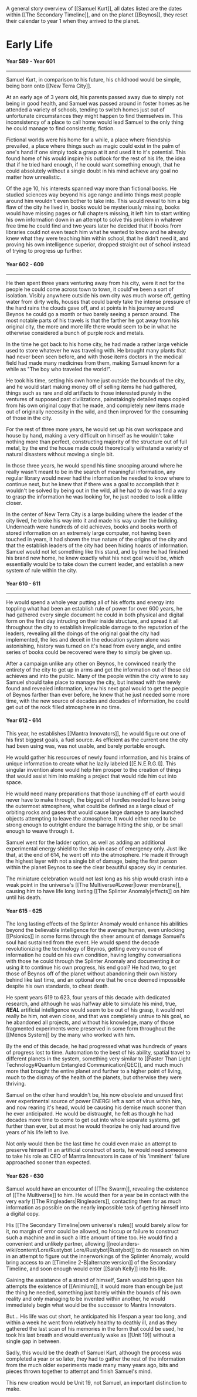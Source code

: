 A general story overview of [[Samuel Kurt]], all dates listed are the dates within [[The Secondary Timeline]], and on the planet [[Beynos]], they reset their calendar to year 1 when they arrived to the planet.
# Early Life
#### Year 589 - Year 601
---
Samuel Kurt, in comparison to his future, his childhood would be simple, being born onto [[New Terra City]].

At an early age of 3 years old, his parents passed away due to simply not being in good health, and Samuel was passed around in foster homes as he attended a variety of schools, tending to switch homes just out of unfortunate circumstances they might happen to find themselves in. This inconsistency of a place to call home would lead Samuel to the only thing he could manage to find consistently, fiction.

Fictional worlds were his home for a while, a place where friendship prevailed, a place where things such as magic could exist in the palm of one's hand if one simply took a grasp at it and used it to it's potential. This found home of his would inspire his outlook for the rest of his life, the idea that if he tried hard enough, if he could want something enough, that he could absolutely without a single doubt in his mind achieve any goal no matter how unrealistic.

Of the age 10, his interests spanned way more than fictional books. He studied sciences way beyond his age range and into things most people around him wouldn't even bother to take into. This would reveal to him a big flaw of the city he lived in, books would be mysteriously missing, books would have missing pages or full chapters missing, it left him to start writing his own information down in an attempt to solve this problem in whatever free time he could find and two years later he decided that if books from libraries could not even teach him what he wanted to know and he already knew what they were teaching him within school, that he didn't need it, and proving his own intelligence superior, dropped straight out of school instead of trying to progress up further.

#### Year 602 - 609
---
He then spent three years venturing away from his city, were it not for the people he could come across town to town, it could've been a sort of isolation. Visibly anywhere outside his own city was much worse off, getting water from dirty wells, houses that could barely take the intense pressure of the hard rains the clouds gave off, and at points in his journey around Beynos he could go a month or two barely seeing a person around. The most notable parts of his travels is that the farther he got away from his original city, the more and more life there would seem to be in what he otherwise considered a bunch of purple rock and metals.

In the time he got back to his home city, he had made a rather large vehicle used to store whatever he was traveling with. He brought many plants that had never been seen before, and with those items doctors in the medical field had made many medicines from them, making Samuel known for a while as "The boy who traveled the world!".

He took his time, setting his own home just outside the bounds of the city, and he would start making money off of selling items he had gathered, things such as rare and old artifacts to those interested purely in the ventures of supposed past civilizations, painstakingly detailed maps copied from his own original copy that he made, and completely new items made out of originally necessity in the wild, and then improved for the consuming of those in the city.

For the rest of three more years, he would set up his own workspace and house by hand, making a very difficult on himself as he wouldn't take nothing more than perfect, constructing majority of the structure out of full metal, by the end the house made could theoretically withstand a variety  of natural disasters without moving a single bit.

In those three years, he would spend his time snooping around where he really wasn't meant to be in the search of meaningful information, any regular library would never had the information he needed to know where to continue next, but he knew that if there was a goal to accomplish that it wouldn't be solved by being out in the wild, all he had to do was find a way to grasp the information he was looking for, he just needed to look a little closer.

In the center of New Terra City is a large building where the leader of the city lived, he broke his way into it and made his way under the building. Underneath were hundreds of old achieves, books and books worth of stored information on an extremely large computer, not having been touched in years, it had shown the true nature of the origins of the city and that the establish leaders of the city had been hiding hoards of information. Samuel would not let something like this stand, and by time he had finished his brand new home, he knew exactly what his next goal would be, which essentially would be to take down the current leader, and establish a new system of rule within the city.

#### Year 610 - 611
---
He would spend a whole year putting all of his efforts and energy into toppling what had been an establish rule of power for over 600 years, he had gathered every single document he could in both physical and digital form on the first day intruding on their inside structure, and spread it all throughout the city to establish irreplicable damage to the reputation of the leaders, revealing all the doings of the original goal the city had implemented, the lies and deceit in the education system alone was astonishing, history was turned on it's head from every angle, and entire series of books could be recovered were they to simply be given up.

After a campaign unlike any other on Beynos, he convinced nearly the entirety of the city to get up in arms and get the information out of those old achieves and into the public. Many of the people within the city were to say Samuel should take place to manage the city, but instead with the newly found and revealed information, knew his next goal would to get the people of Beynos farther than ever before, he knew that he just needed some more time, with the new source of decades and decades of information, he could get out of the rock filled atmosphere in no time.

#### Year 612 - 614

This year, he establishes [[Mantra Innovators]], he would figure out one of his first biggest goals, a fuel source. As efficient as the current one the city had been using was, was not usable, and barely portable enough.

He would gather his resources of newly found information, and his brains of unique information to create what he lazily labeled [[E.N.E.R.G.I]].
This singular invention alone would help him prosper to the creation of things that would assist him into making a project that would ride him out into space.

He would need many preparations that those launching off of earth would never have to make through, the biggest of hurdles needed to leave being the outermost atmosphere, what could be defined as a large cloud of orbiting rocks and gases that would cause large damage to any launched objects attempting to leave the atmosphere. It would either need to be strong enough to outright endure the barrage hitting the ship, or be small enough to weave through it.

Samuel went for the ladder option, as well as adding an additional experimental energy shield to the ship in case of emergency only. Just like that, at the end of 614, he went off into the atmosphere. He made it through the highest layer with not a single bit of damage, being the first person within the planet Beynos to see the clear beautiful spacey sky in centuries.

The miniature celebration would not last long as his ship would crash into a weak point in the universe's [[The Multiverse#Lower|lower membrane]], causing him to have life long lasting [[The Splinter Anomaly|effects]] on him until his death.

#### Year 615 - 625

The long lasting effects of the Splinter Anomaly would enhance his abilities beyond the believable intelligence for the average human, even unlocking [[Psionics]] in some forms through the sheer amount of damage Samuel's soul had sustained from the event. He would spend the decade revolutionizing the technology of Beynos, getting every ounce of information he could on his own condition, having lengthy conversations with those he could through the Splinter Anomaly and documenting it or using it to continue his own progress, his end goal? He had two, to get those of Beynos off of the planet without abandoning their own history behind like last time, and an optional one that he once deemed impossible despite his own standards, to cheat death.

He spent years 619 to 623, four years of this decade with dedicated research, and although he was halfway able to simulate his mind, true, ***REAL*** artificial intelligence would seem to be out of his grasp, it would not really be him, not even close, and that was completely untrue to his goal, so he abandoned all projects, and without his knowledge, many of those fragmented experiments were preserved in some form throughout the [[Menos System]] by the many who worked with him.

By the end of this decade, he had progressed what was hundreds of years of progress lost to time. Automation to the best of his ability, spatial travel to different planets in the system, something very similar to [[Faster Than Light Technology#Quantum Entangled Communication|QEC]], and much much more that brought the entire planet and further to a higher point of living, much to the dismay of the health of the planets, but otherwise they were thriving.

Samuel on the other hand wouldn't be, his now obsolete and unused first ever experimental source of power ENERGI left a sort of virus within him, and now rearing it's head, would be causing his demise much sooner than he ever anticipated. He would be distraught, he felt as though he had decades more time to come to get out into whole separate systems, get further than ever, but at most he would theorize he only had around five years of his life left to live.

Not only would then be the last time he could even make an attempt to preserve himself in an artificial construct of sorts, he would need someone to take his role as CEO of Mantra Innovators in case of his 'imminent' failure approached sooner than expected.

#### Year 626 - 630

Samuel would have an encounter of [[The Swarm]], revealing the existence of [[The Multiverse]] to him. He would then for a year be in contact with the very early [[The Ringleaders|Ringleaders]], contacting them for as much information as possible on the nearly impossible task of getting himself into a digital copy.

His [[The Secondary Timeline|own universe's rules]] would barely allow for it, no margin of error could be allowed, no hiccup or failure to construct such a machine and in such a little amount of time too.
He would find a convenient and unlikely partner, allowing [[neolanders-wiki/content/Lore/Rustybot Lore/Rustybot|Rustybot]] to do research on him in an attempt to figure out the innerworkings of the Splinter Anomaly, would bring access to an [[Timeline 2-B|alternate version]] of the Secondary Timeline, and soon enough would enter [[Sarah Kelly]] into his life.

Gaining the assistance of a strand of himself, Sarah would bring upon his attempts the existence of [[Animium]], it would more than enough be just the thing he needed, something just barely within the bounds of his own reality and only managing to be invented within another, he would immediately begin what would be the successor to Mantra Innovators.

But... His life was cut short, he anticipated his lifespan a year too long, and within a week he went from relatively healthy to deathly ill, and as they gathered the last scan of his memories in the form that could be used, he took his last breath and would eventually wake as [[Unit 19]] without a single gap in between.

Sadly, this would be the death of Samuel Kurt, although the process was completed a year or so later, they had to gather the rest of the information from the much older experiments made many many years ago, bits and pieces thrown together to attempt and finish Samuel's mind.

This new creation would be Unit 19, not Samuel, an important distinction to make.